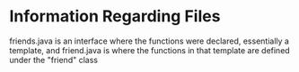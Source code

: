 <h1>Information Regarding Files</h1>

friends.java is an interface where the functions were declared, essentially a template, and friend.java is where the functions in that template are defined under the "friend" class
